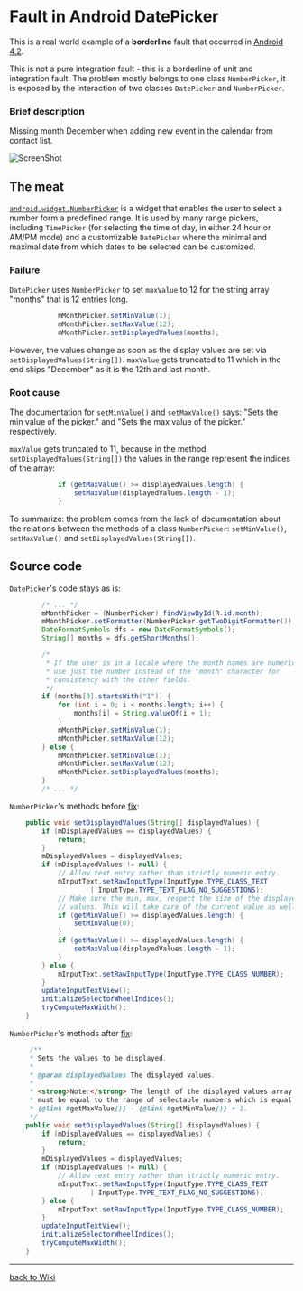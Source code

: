 # Fault in Android DatePicker

This is a real world example of a __borderline__ fault that occurred in [Android 4.2](https://code.google.com/p/android/issues/detail?id=39692).

This is not a pure integration fault - this is a borderline of unit and integration fault.
The problem mostly belongs to one class `NumberPicker`, it is exposed by the interaction of two classes `DatePicker` and `NumberPicker`.
  
### Brief description  
  
Missing month December when adding new event in the calendar from contact list.

![ScreenShot](https://android.googlecode.com/issues/attachment?aid=396920000000&name=Screenshot_2012-11-15-12-42-36.png&token=0dwjif79fp2StvUekdZzPsOXfQM%3A1354615411947&inline=1)

## The meat  

[`android.widget.NumberPicker`](https://developer.android.com/guide/topics/ui/controls/pickers.html) is a widget that enables the user to select a number form a predefined range. It is used by many range pickers, including `TimePicker` (for selecting the time of day, in either 24 hour or AM/PM mode) and a customizable `DatePicker` where the minimal and maximal date from which dates to be selected can be customized.
  
### Failure  
  
`DatePicker` uses `NumberPicker` to set `maxValue` to 12 for the string array "months" that is 12 entries long.

```java
            mMonthPicker.setMinValue(1);
            mMonthPicker.setMaxValue(12);
            mMonthPicker.setDisplayedValues(months);
```

However, the values change as soon as the display values are set via `setDisplayedValues(String[])`. `maxValue` gets truncated to 11 which in the end skips "December" as it is the 12th and last month.

### Root cause  

The documentation for `setMinValue()` and `setMaxValue()` says: "Sets the min value of the picker." and "Sets the max value of the picker." respectively.

`maxValue` gets truncated to 11, because in the method `setDisplayedValues(String[])` the values in the range represent the indices of the array:

```java
            if (getMaxValue() >= displayedValues.length) {
                setMaxValue(displayedValues.length - 1);
            }
```

To summarize: the problem comes from the lack of documentation about the relations between the methods of a class `NumberPicker`: `setMinValue()`, `setMaxValue()` and `setDisplayedValues(String[])`.
                                                              
## Source code 

`DatePicker`'s code stays as is:    

```java
        /* ... */
        mMonthPicker = (NumberPicker) findViewById(R.id.month);
        mMonthPicker.setFormatter(NumberPicker.getTwoDigitFormatter());
        DateFormatSymbols dfs = new DateFormatSymbols();
        String[] months = dfs.getShortMonths();

        /*
         * If the user is in a locale where the month names are numeric,
         * use just the number instead of the "month" character for
         * consistency with the other fields.
         */
        if (months[0].startsWith("1")) {
            for (int i = 0; i < months.length; i++) {
                months[i] = String.valueOf(i + 1);
            }
            mMonthPicker.setMinValue(1);
            mMonthPicker.setMaxValue(12);
        } else {
            mMonthPicker.setMinValue(1);
            mMonthPicker.setMaxValue(12);
            mMonthPicker.setDisplayedValues(months);
        }
        /* ... */
```        

`NumberPicker`'s methods before [fix](https://github.com/android/platform_frameworks_base/commit/7018cfdc05dc6135949806749ff5c370dce09ced):

```java
    public void setDisplayedValues(String[] displayedValues) {
        if (mDisplayedValues == displayedValues) {
            return;
        }
        mDisplayedValues = displayedValues;
        if (mDisplayedValues != null) {
            // Allow text entry rather than strictly numeric entry.
            mInputText.setRawInputType(InputType.TYPE_CLASS_TEXT
                    | InputType.TYPE_TEXT_FLAG_NO_SUGGESTIONS);
            // Make sure the min, max, respect the size of the displayed
            // values. This will take care of the current value as well.
            if (getMinValue() >= displayedValues.length) {
                setMinValue(0);
            }
            if (getMaxValue() >= displayedValues.length) {
                setMaxValue(displayedValues.length - 1);
            }
        } else {
            mInputText.setRawInputType(InputType.TYPE_CLASS_NUMBER);
        }
        updateInputTextView();
        initializeSelectorWheelIndices();
        tryComputeMaxWidth();
    }
```

`NumberPicker`'s methods after [fix](https://github.com/android/platform_frameworks_base/commit/7018cfdc05dc6135949806749ff5c370dce09ced):

```java
     /**
     * Sets the values to be displayed.
     *
     * @param displayedValues The displayed values.
     *
     * <strong>Note:</strong> The length of the displayed values array
     * must be equal to the range of selectable numbers which is equal to
     * {@link #getMaxValue()} - {@link #getMinValue()} + 1.
     */
    public void setDisplayedValues(String[] displayedValues) {
        if (mDisplayedValues == displayedValues) {
            return;
        }
        mDisplayedValues = displayedValues;
        if (mDisplayedValues != null) {
            // Allow text entry rather than strictly numeric entry.
            mInputText.setRawInputType(InputType.TYPE_CLASS_TEXT
                    | InputType.TYPE_TEXT_FLAG_NO_SUGGESTIONS);
        } else {
            mInputText.setRawInputType(InputType.TYPE_CLASS_NUMBER);
        }
        updateInputTextView();
        initializeSelectorWheelIndices();
        tryComputeMaxWidth();
    }  

```



---
[back to Wiki](https://github.com/rubinovk/integration-faults/wiki)
